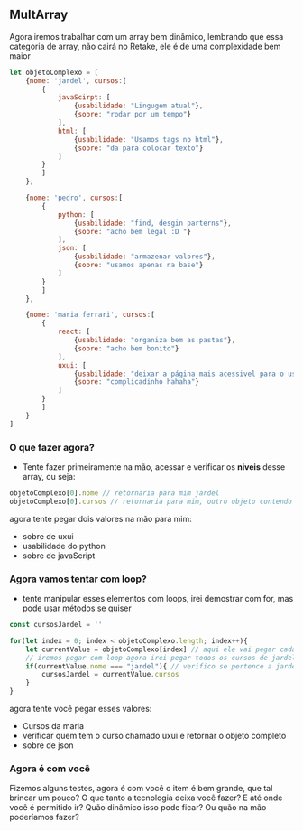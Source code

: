 ## MultArray

Agora iremos trabalhar com um array bem dinâmico, lembrando que essa categoria de array, não cairá no Retake, ele é de uma complexidade bem maior

```javaScript
let objetoComplexo = [
    {nome: 'jardel', cursos:[ 
        {
            javaScirpt: [
                {usabilidade: "Lingugem atual"}, 
                {sobre: "rodar por um tempo"}
            ], 
            html: [ 
                {usabilidade: "Usamos tags no html"}, 
                {sobre: "da para colocar texto"}
            ] 
        }
        ] 
    },

    {nome: 'pedro', cursos:[ 
        {
            python: [
                {usabilidade: "find, desgin parterns"}, 
                {sobre: "acho bem legal :D "}
            ], 
            json: [ 
                {usabilidade: "armazenar valores"}, 
                {sobre: "usamos apenas na base"}
            ] 
        }
        ] 
    },

    {nome: 'maria ferrari', cursos:[ 
        {
            react: [
                {usabilidade: "organiza bem as pastas"}, 
                {sobre: "acho bem bonito"}
            ], 
            uxui: [ 
                {usabilidade: "deixar a página mais acessivel para o user"}, 
                {sobre: "complicadinho hahaha"}
            ] 
        }
        ] 
    }
]
```


### O que fazer agora?

* Tente fazer primeiramente na mão, acessar e verificar os **niveis** desse array, ou seja:
```javaScript
objetoComplexo[0].nome // retornaria para mim jardel
objetoComplexo[0].cursos // retornaria para mim, outro objeto contendo dois cursos(duas chaves), javaScript e HTML que são novamente arrays de objetos
```
agora tente pegar dois valores na mão para mim:

* sobre de uxui
* usabilidade do python
* sobre de javaScript

### Agora vamos tentar com loop?

* tente manipular esses elementos com loops, irei demostrar com for, mas pode usar métodos se quiser

```javaScript
const cursosJardel = ''

for(let index = 0; index < objetoComplexo.length; index++){
    let currentValue = objetoComplexo[index] // aqui ele vai pegar cada um dos usuarios e todos os seus atributos
    // iremos pegar com loop agora irei pegar todos os cursos de jardel
    if(currentValue.nome === "jardel"){ // verifico se pertence a jardel
        cursosJardel = currentValue.cursos
    }
}
```

agora tente você pegar esses valores:

* Cursos da maria
* verificar quem tem o curso chamado uxui e retornar o objeto completo 
* sobre de json


### Agora é com você

Fizemos alguns testes, agora é com você o item é bem grande, que tal brincar um pouco? O que tanto a tecnologia deixa você fazer? E até onde você é permitido ir? Quão dinâmico isso pode ficar? Ou quão na mão poderíamos fazer?
